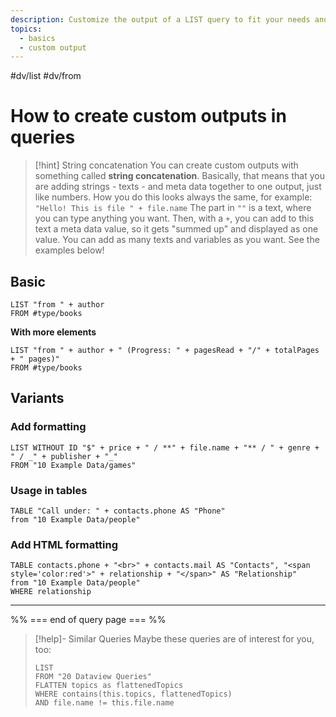 ```yaml
---
description: Customize the output of a LIST query to fit your needs and to display more than one additional meta data value
topics:
  - basics
  - custom output
---
```

#dv/list #dv/from 

# How to create custom outputs in queries

> [!hint] String concatenation
> You can create custom outputs with something called **string concatenation**. Basically, that means that you are adding strings - texts - and meta data together to one output, just like numbers.
> How you do this looks always the same, for example:
> `"Hello! This is file " + file.name`
> The part in `""` is a text, where you can type anything you want. Then, with a `+`, you can add to this text a meta data value, so it gets "summed up" and displayed as one value.
> You can add as many texts and variables as you want. See the examples below!

## Basic 

```dataview
LIST "from " + author 
FROM #type/books 
```

**With more elements**

```dataview
LIST "from " + author + " (Progress: " + pagesRead + "/" + totalPages + " pages)"
FROM #type/books 
```
## Variants

### Add formatting

```dataview
LIST WITHOUT ID "$" + price + " / **" + file.name + "** / " + genre + " / _" + publisher + "_"
FROM "10 Example Data/games"
```

### Usage in tables

```dataview
TABLE "Call under: " + contacts.phone AS "Phone" 
from "10 Example Data/people"
```

### Add HTML formatting

```dataview
TABLE contacts.phone + "<br>" + contacts.mail AS "Contacts", "<span style='color:red'>" + relationship + "</span>" AS "Relationship"
from "10 Example Data/people"
WHERE relationship
```

---
%% === end of query page === %%
> [!help]- Similar Queries
> Maybe these queries are of interest for you, too:
> ```dataview
> LIST
> FROM "20 Dataview Queries"
> FLATTEN topics as flattenedTopics
> WHERE contains(this.topics, flattenedTopics)
> AND file.name != this.file.name
> ```